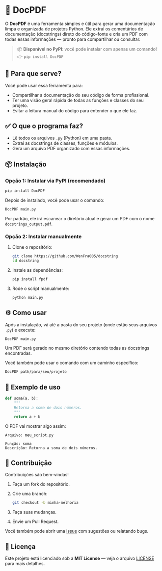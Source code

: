 # 📝 DocPDF

O **DocPDF** é uma ferramenta simples e útil para gerar uma documentação limpa e organizada de projetos Python. Ele extrai os comentários de documentação (docstrings) direto do código-fonte e cria um PDF com todas essas informações — pronto para compartilhar ou consultar.

> 📦 **Disponível no PyPI**: você pode instalar com apenas um comando!  
> 👉 `pip install DocPDF`

## 🚀 Para que serve?

Você pode usar essa ferramenta para:

- Compartilhar a documentação do seu código de forma profissional.
- Ter uma visão geral rápida de todas as funções e classes do seu projeto.
- Evitar a leitura manual do código para entender o que ele faz.

## ✅ O que o programa faz?

- Lê todos os arquivos `.py` (Python) em uma pasta.
- Extrai as docstrings de classes, funções e módulos.
- Gera um arquivo PDF organizado com essas informações.

## 📦 Instalação

### Opção 1: Instalar via PyPI (recomendado)

```bash
pip install DocPDF
```

Depois de instalado, você pode usar o comando:

```bash
DocPDF main.py
```

Por padrão, ele irá escanear o diretório atual e gerar um PDF com o nome `docstrings_output.pdf`.

### Opção 2: Instalar manualmente

1. Clone o repositório:

   ```bash
   git clone https://github.com/WenFra005/docstring
   cd docstring
   ```

2. Instale as dependências:

   ```bash
   pip install fpdf
   ```

3. Rode o script manualmente:

   ```bash
   python main.py
   ```

## ⚙️ Como usar

Após a instalação, vá até a pasta do seu projeto (onde estão seus arquivos `.py`) e execute:

```bash
DocPDF main.py
```

Um PDF será gerado no mesmo diretório contendo todas as docstrings encontradas.

Você também pode usar o comando com um caminho específico:

```bash
DocPDF path/para/seu/projeto
```

## 📁 Exemplo de uso

```python
def soma(a, b):
    """
    Retorna a soma de dois números.
    """
    return a + b
```

O PDF vai mostrar algo assim:

```
Arquivo: meu_script.py

Função: soma
Descrição: Retorna a soma de dois números.
```

## 🤝 Contribuição

Contribuições são bem-vindas!

1. Faça um fork do repositório.
2. Crie uma branch:

   ```bash
   git checkout -b minha-melhoria
   ```

3. Faça suas mudanças.
4. Envie um Pull Request.

Você também pode abrir uma [issue](https://github.com/WenFra005/docstring/issues) com sugestões ou relatando bugs.

## 📄 Licença

Este projeto está licenciado sob a **MIT License** — veja o arquivo [LICENSE](https://github.com/WenFra005/docstring/blob/main/LICENSE) para mais detalhes.